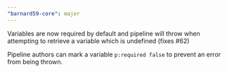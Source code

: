 ```yaml
---
"barnard59-core": major
---
```


Variables are now required by default and pipeline will throw when attempting to retrieve a variable which is undefined (fixes #62)

Pipeline authors can mark a variable `p:required false` to prevent an error from being thrown.

